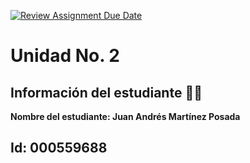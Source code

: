 [![Review Assignment Due Date](https://classroom.github.com/assets/deadline-readme-button-22041afd0340ce965d47ae6ef1cefeee28c7c493a6346c4f15d667ab976d596c.svg)](https://classroom.github.com/a/keXHnCl3)
# Unidad No. 2
## Información del estudiante 👨‍🎓
**Nombre del estudiante: Juan Andrés Martínez Posada**

Id: 000559688
---

